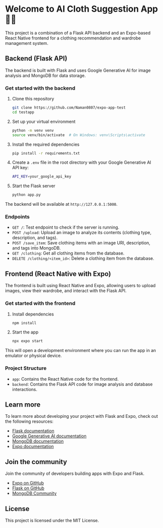 # Welcome to AI Cloth Suggestion App 👚👖

This project is a combination of a Flask API backend and an Expo-based React Native frontend for a clothing recommendation and wardrobe management system.

## Backend (Flask API)

The backend is built with Flask and uses Google Generative AI for image analysis and MongoDB for data storage.

### Get started with the backend

1. Clone this repository

   ```bash
   git clone https://github.com/Naman0807/expo-app-test
   cd testapp
   ```

2. Set up your virtual environment

   ```bash
   python -m venv venv
   source venv/bin/activate  # On Windows: venv\Scripts\activate
   ```

3. Install the required dependencies

   ```bash
   pip install -r requirements.txt
   ```

4. Create a `.env` file in the root directory with your Google Generative AI API key:

   ```bash
   API_KEY=your_google_api_key
   ```

5. Start the Flask server

   ```bash
   python app.py
   ```

The backend will be available at `http://127.0.0.1:5000`.

### Endpoints

- `GET /`: Test endpoint to check if the server is running.
- `POST /upload`: Upload an image to analyze its contents (clothing type, description, and tags).
- `POST /save_item`: Save clothing items with an image URI, description, and tags into MongoDB.
- `GET /clothing`: Get all clothing items from the database.
- `DELETE /clothing/<item_id>`: Delete a clothing item from the database.

## Frontend (React Native with Expo)

The frontend is built using React Native and Expo, allowing users to upload images, view their wardrobe, and interact with the Flask API.

### Get started with the frontend

1. Install dependencies

   ```bash
   npm install
   ```

2. Start the app

   ```bash
   npx expo start
   ```

This will open a development environment where you can run the app in an emulator or physical device.

### Project Structure

- `app`: Contains the React Native code for the frontend.
- `backend`: Contains the Flask API code for image analysis and database interactions.

## Learn more

To learn more about developing your project with Flask and Expo, check out the following resources:

- [Flask documentation](https://flask.palletsprojects.com/en/2.3.x/)
- [Google Generative AI documentation](https://developers.google.com/ai)
- [MongoDB documentation](https://www.mongodb.com/docs/)
- [Expo documentation](https://docs.expo.dev/)

## Join the community

Join the community of developers building apps with Expo and Flask.

- [Expo on GitHub](https://github.com/expo/expo)
- [Flask on GitHub](https://github.com/pallets/flask)
- [MongoDB Community](https://www.mongodb.com/community)

## License

This project is licensed under the MIT License.
